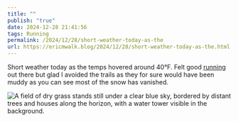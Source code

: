 ```yaml
---
title: ""
publish: "true"
date: 2024-12-28 21:41:56
tags: Running
permalink: /2024/12/28/short-weather-today-as-the
url: https://ericmwalk.blog/2024/12/28/short-weather-today-as-the.html
---
```


Short weather today as the temps hovered around 40°F. Felt good [running](https://strava.com/activities/13211398698) out there but glad I avoided the trails as they for sure would have been muddy as you can see most of the snow has vanished.

![A field of dry grass stands still under a clear blue sky, bordered by distant trees and houses along the horizon, with a water tower visible in the background.](https://ericmwalk.blog/uploads/2024/img-1541.jpeg)